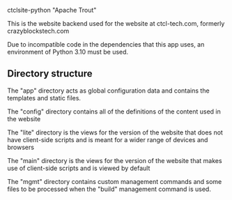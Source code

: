 ctclsite-python "Apache Trout"

This is the website backend used for the website at ctcl-tech.com, formerly crazyblockstech.com

Due to incompatible code in the dependencies that this app uses, an environment of Python 3.10 must be used.

## Directory structure
The "app" directory acts as global configuration data and contains the templates and static files.

The "config" directory contains all of the definitions of the content used in the website

The "lite" directory is the views for the version of the website that does not have client-side scripts and is meant for a wider range of devices and browsers

The "main" directory is the views for the version of the website that makes use of client-side scripts and is viewed by default

The "mgmt" directory contains custom management commands and some files to be processed when the "build" management command is used.
